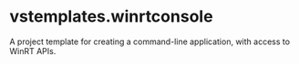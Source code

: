 vstemplates.winrtconsole
========================

A project template for creating a command-line application, with access to WinRT APIs.
